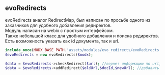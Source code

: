 ## evoRedirects
evoRedirects аналог RedirectMap, был написан по просьбе одного из заказчиков для удобного добавления редиректов.  
Модуль написан на webix с простым интерфейсом.  
Также небольшой класс для удобного добавления и поиска редиректов.  
Есть возможность указать как id документа, так и url.  

```php
include_once(MODX_BASE_PATH.'assets/modules/evo_redirects/evoRedirects.php');
$evoRedirects = new evoRedirects($modx);

$data = $evoRedirects->checkRedirect($url); //вернет информацию по url, если для него есть редирект
$data = $evoRedirects->addRedirect($oldUrl,$docId,$newUrl); //добавить новый редирект
```